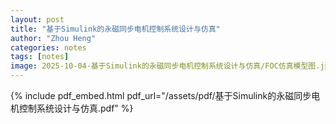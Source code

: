 ```yaml
---
layout: post
title: "基于Simulink的永磁同步电机控制系统设计与仿真"
author: "Zhou Heng"
categories: notes 
tags: [notes]
image: 2025-10-04-基于Simulink的永磁同步电机控制系统设计与仿真/FOC仿真模型图.jpg
---
```



{% include pdf_embed.html pdf_url="/assets/pdf/基于Simulink的永磁同步电机控制系统设计与仿真.pdf" %}